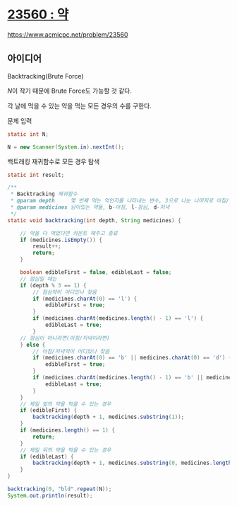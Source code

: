 # [23560 : 약](https://www.acmicpc.net/problem/23560)
https://www.acmicpc.net/problem/23560

## 아이디어
Backtracking(Brute Force)

$N$이 작기 때문에 Brute Force도 가능할 것 같다.

각 날에 먹을 수 있는 약을 먹는 모든 경우의 수를 구한다.

문제 입력
```java
static int N;

N = new Scanner(System.in).nextInt();
```

백트래킹 재귀함수로 모든 경우 탐색
```java
static int result;

/**
 * Backtracking 재귀함수
 * @param depth     몇 번째 먹는 약인지를 나타내는 변수, 3으로 나눈 나머지로 아침/점심/저녁 판단
 * @param medicines 남아있는 약들, b-아침, l-점심, d-저녁
 */
static void backtracking(int depth, String medicines) {

    // 약을 다 먹었다면 카운트 해주고 종료
    if (medicines.isEmpty()) {
        result++;
        return;
    }

    boolean edibleFirst = false, edibleLast = false;
    // 점심일 때는
    if (depth % 3 == 1) {
        // 점심약이 어디있나 찾음
        if (medicines.charAt(0) == 'l') {
            edibleFirst = true;
        }
        if (medicines.charAt(medicines.length() - 1) == 'l') {
            edibleLast = true;
        }
    // 점심이 아니라면(아침/저녁이라면)
    } else {
        // 아침/저녁약이 어디있나 찾음
        if (medicines.charAt(0) == 'b' || medicines.charAt(0) == 'd') {
            edibleFirst = true;
        }
        if (medicines.charAt(medicines.length() - 1) == 'b' || medicines.charAt(medicines.length() - 1) == 'd') {
            edibleLast = true;
        }
    }
    // 제일 앞의 약을 먹을 수 있는 경우
    if (edibleFirst) {
        backtracking(depth + 1, medicines.substring(1));
    }
    if (medicines.length() == 1) {
        return;
    }
    // 제일 뒤의 약을 먹을 수 있는 경우
    if (edibleLast) {
        backtracking(depth + 1, medicines.substring(0, medicines.length() - 1));
    }
}

backtracking(0, "bld".repeat(N));
System.out.println(result);
```